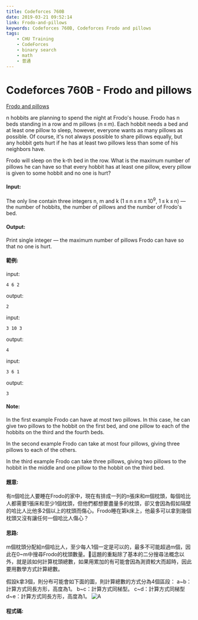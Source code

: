 ```yaml
---
title: Codeforces 760B
date: 2019-03-21 09:52:14
link: Frodo-and-pillows
keywords: Codeforces 760B, Codeforces Frodo and pillows
tags:
    - CHU Training
    - CodeForces
    - binary search
    - math
    - 普通
---
```

# Codeforces 760B - Frodo and pillows
[Frodo and pillows](https://codeforces.com/problemset/problem/760/B)

n hobbits are planning to spend the night at Frodo's house. Frodo has n beds standing in a row and m pillows (n ≤ m). Each hobbit needs a bed and at least one pillow to sleep, however, everyone wants as many pillows as possible. Of course, it's not always possible to share pillows equally, but any hobbit gets hurt if he has at least two pillows less than some of his neighbors have.
<!-- more -->
Frodo will sleep on the k-th bed in the row. What is the maximum number of pillows he can have so that every hobbit has at least one pillow, every pillow is given to some hobbit and no one is hurt?

#### Input:
The only line contain three integers n, m and k (1 ≤ n ≤ m ≤ 10<sup>9</sup>, 1 ≤ k ≤ n) — the number of hobbits, the number of pillows and the number of Frodo's bed.

#### Output:
Print single integer — the maximum number of pillows Frodo can have so that no one is hurt.

#### 範例:
input:
```
4 6 2
```
output:
```
2
```
input:
```
3 10 3
```
output:
```
4
```
input:
```
3 6 1
```
output:
```
3
```

#### Note:
In the first example Frodo can have at most two pillows. In this case, he can give two pillows to the hobbit on the first bed, and one pillow to each of the hobbits on the third and the fourth beds.

In the second example Frodo can take at most four pillows, giving three pillows to each of the others.

In the third example Frodo can take three pillows, giving two pillows to the hobbit in the middle and one pillow to the hobbit on the third bed.

#### 題意:
有n個哈比人要睡在Frodo的家中，現在有排成一列的n張床和m個枕頭，每個哈比人都需要1張床和至少1個枕頭，但他們都想要盡量多的枕頭，卻又會因為假如隔壁的哈比人比他多2個以上的枕頭而傷心。Frodo睡在第k床上，他最多可以拿到幾個枕頭又沒有讓任何一個哈比人傷心？

#### 思路:
m個枕頭分配給n個哈比人，至少每人1個一定是可以的，最多不可能超過m個，因此在0~m中搜尋Frodo的枕頭數量。這題的重點除了基本的二分搜尋法概念以外，就是該如何計算枕頭總數，如果用累加的有可能會因為測資較大而超時，因此要用數學方式計算總數。

假設k拿3個，則分布可能會如下面的圖，則計算總數的方式分為4個區段：
a~b：計算方式同長方形，高度為1。
b~c：計算方式同梯型。
c~d：計算方式同梯型
d~e：計算方式同長方形，高度為1。
![A](A.PNG)

#### 程式碼:
<script src="https://gist.github.com/Daviswww/b3b1589cfc0f43b71fc38eb642ee2b4e.js"></script>


